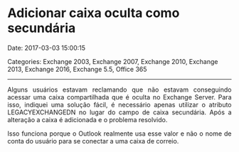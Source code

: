 # Adicionar caixa oculta como secundária

Date: 2017-03-03 15:00:15

Categories: Exchange 2003, Exchange 2007, Exchange 2010, Exchange 2013, Exchange 2016, Exchange 5.5, Office 365

---

<p style="text-align: justify;">Alguns usuários estavam reclamando que não estavam conseguindo acessar uma caixa compartilhada que é oculta no Exchange Server. Para isso, indiquei uma solução fácil, é necessário apenas utilizar o atributo LEGACYEXCHANGEDN no lugar do campo de caixa secundária. Após a alteração a caixa é adicionada e o problema resolvido.</p>
<p style="text-align: justify;">Isso funciona porque o Outlook realmente usa esse valor e não o nome de conta do usuário para se conectar a uma caixa de correio.</p>
